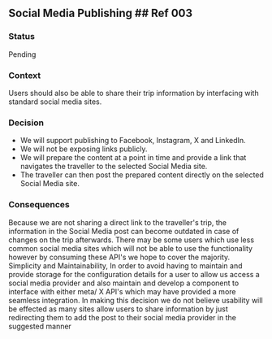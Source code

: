 ##  	Social Media Publishing	## Ref 003
### Status
Pending

### Context
Users should also be able to share their trip information by interfacing with standard social media sites. 

### Decision
 - We will support publishing to Facebook, Instagram, X and LinkedIn.
 - We will not be exposing links publicly.
 - We will prepare the content at a point in time and provide a link that navigates the traveller to the selected Social Media site.
 - The traveller can then post the prepared content directly on the selected Social Media site.

### Consequences
Because we are not sharing a direct link to the traveller's trip, the information in the Social Media post can become outdated in case of changes on the trip afterwards.
There may be some users which use less common social media sites which will not be able to use the functionality however by consuming these API's we hope to cover the majority.
Simplicity and Maintainability, In order to avoid having to maintain and provide storage for the configuration details for a user to allow us access a social media provider and also maintain and develop a component to interface with either meta/ X API's which may have provided a more seamless integration. In making this decision we do not believe usability will be effected as many sites allow users to share information by just redirecting them to add the post to their social media provider in the suggested manner